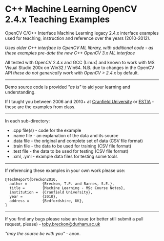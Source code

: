 # C++ Machine Learning OpenCV 2.4.x Teaching Examples

OpenCV C/C++ Interface Machine Learning legacy 2.4.x interface examples used for teaching, instruction and reference over the years (2010-2012).

_Uses older C++ interface to OpenCV ML library, with additional code - as these examples pre-date the new C++ OpenCV 3.x ML interface_

All tested with OpenCV 2.4.x and GCC (Linux) and known to work with MS Visual Studio 200x on Win32 / Win64.
N.B. due to changes in the OpenCV API _these do not generically work with OpenCV > 2.4.x_ by default.

---

Demo source code is provided _"as is"_ to aid your learning and understanding.

If I taught you between 2006 and 2010+ at [Cranfield University](http://www.cranfield.ac.uk) or [ESTIA](http://www.estia.fr) - these are the examples from class.

---

In each sub-directory:

+ .cpp file(s) - code for the example
+ .name file - an explanation of the data and its source
+ .data file - the original and complete set of data (CSV file format)
+ .train file - the data to be used for training (CSV file format)
+ .test file - the data to be used for testing (CSV file format)
+ .xml, .yml - example data files for testing some tools

---

If referencing these examples in your own work please use:
```
@TechReport{breckon2010,
  author =       {Breckon, T.P. and Barnes, S.E.},
  title =        {Machine Learning - MSc Course Notes},
  institution =  {Cranfield University},
  year =         {2010},
  address =      {Bedfordshire, UK},
}
```

---

If you find any bugs please raise an issue (or better still submit a pull request, please) - toby.breckon@durham.ac.uk

_"may the source be with you"_ - anon.
